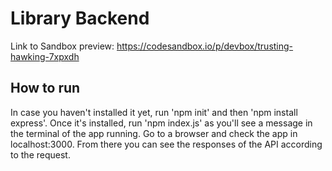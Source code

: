 # Library Backend

Link to Sandbox preview: https://codesandbox.io/p/devbox/trusting-hawking-7xpxdh

## How to run

In case you haven't installed it yet, run 'npm init' and then 'npm install express'.
Once it's installed, run 'npm index.js' as you'll see a message in the terminal of the app
running. Go to a browser and check the app in localhost:3000. From there you can see the 
responses of the API according to the request.
